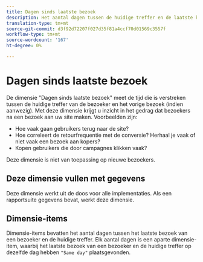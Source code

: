 ```yaml
---
title: Dagen sinds laatste bezoek
description: Het aantal dagen tussen de huidige treffer en de laatste keer dat ze zijn bezocht.
translation-type: tm+mt
source-git-commit: d3f92d72207f027d35f81a4ccf70d01569c3557f
workflow-type: tm+mt
source-wordcount: '167'
ht-degree: 0%

---
```



# Dagen sinds laatste bezoek

De dimensie &quot;Dagen sinds laatste bezoek&quot; meet de tijd die is verstreken tussen de huidige treffer van de bezoeker en het vorige bezoek (indien aanwezig). Met deze dimensie krijgt u inzicht in het gedrag dat bezoekers na een bezoek aan uw site maken. Voorbeelden zijn:

* Hoe vaak gaan gebruikers terug naar de site?
* Hoe correleert de retourfrequentie met de conversie? Herhaal je vaak of niet vaak een bezoek aan kopers?
* Kopen gebruikers die door campagnes klikken vaak?

Deze dimensie is niet van toepassing op nieuwe bezoekers.

## Deze dimensie vullen met gegevens

Deze dimensie werkt uit de doos voor alle implementaties. Als een rapportsuite gegevens bevat, werkt deze dimensie.

## Dimensie-items

Dimensie-items bevatten het aantal dagen tussen het laatste bezoek van een bezoeker en de huidige treffer. Elk aantal dagen is een aparte dimensie-item, waarbij het laatste bezoek van een bezoeker en de huidige treffer op dezelfde dag hebben `"Same day"` plaatsgevonden.
